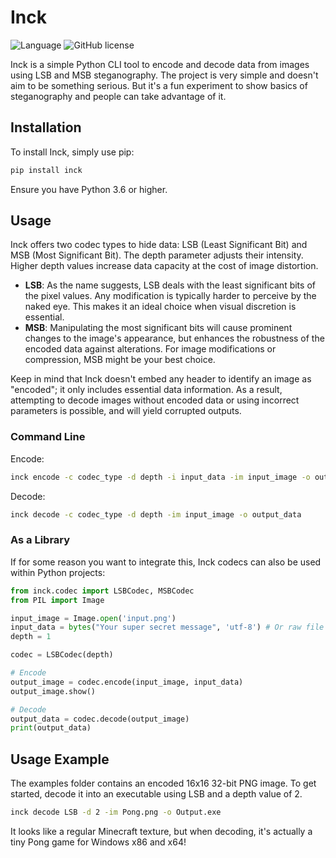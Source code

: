 # Inck


![Language](https://img.shields.io/badge/language-Python%203.6-3572A5.svg?style=flat-square)
![GitHub license](https://img.shields.io/github/license/EterDelta/Inck?style=flat-square)

Inck is a simple Python CLI tool to encode and decode data from images using LSB and MSB steganography.
The project is very simple and doesn't aim to be something serious. But it's a fun experiment to show basics of steganography and people can take advantage of it.

## Installation
To install Inck, simply use pip:
```bash
pip install inck
```
Ensure you have Python 3.6 or higher.

## Usage
Inck offers two codec types to hide data: LSB (Least Significant Bit) and MSB (Most Significant Bit).
The depth parameter adjusts their intensity. Higher depth values increase data capacity at the cost of image distortion.

- **LSB**: As the name suggests, LSB deals with the least significant bits of the pixel values. Any modification is typically harder to perceive by the naked eye. This makes it an ideal choice when visual discretion is essential.
- **MSB**: Manipulating the most significant bits will cause prominent changes to the image's appearance, but enhances the robustness of the encoded data against alterations. For image modifications or compression, MSB might be your best choice.

Keep in mind that Inck doesn't embed any header to identify an image as "encoded"; it only includes essential data information.
As a result, attempting to decode images without encoded data or using incorrect parameters is possible, and will yield corrupted outputs.

### Command Line
Encode:
```bash
inck encode -c codec_type -d depth -i input_data -im input_image -o output_image
```

Decode:
```bash
inck decode -c codec_type -d depth -im input_image -o output_data
```

### As a Library
If for some reason you want to integrate this, Inck codecs can also be used within Python projects:
```python
from inck.codec import LSBCodec, MSBCodec
from PIL import Image

input_image = Image.open('input.png')
input_data = bytes("Your super secret message", 'utf-8') # Or raw file
depth = 1

codec = LSBCodec(depth)

# Encode
output_image = codec.encode(input_image, input_data)
output_image.show()

# Decode
output_data = codec.decode(output_image)
print(output_data)
```

## Usage Example
The examples folder contains an encoded 16x16 32-bit PNG image.
To get started, decode it into an executable using LSB and a depth value of 2.
```bash
inck decode LSB -d 2 -im Pong.png -o Output.exe
```
It looks like a regular Minecraft texture, but when decoding, it's actually a tiny Pong game for Windows x86 and x64!